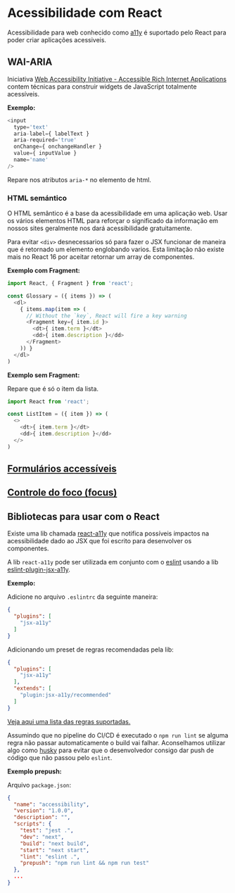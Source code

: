 # Acessibilidade com React

Acessibilidade para web conhecido como [a11y](https://en.wiktionary.org/wiki/a11y) é suportado pelo React para poder criar aplicações acessiveis.

## WAI-ARIA

Iniciativa [Web Accessibility Initiative - Accessible Rich Internet Applications](https://www.w3.org/WAI/intro/aria) contem técnicas para construir widgets de JavaScript totalmente acessíveis.

**Exemplo:**

```javascript
<input
  type='text' 
  aria-label={ labelText }
  aria-required='true'
  onChange={ onchangeHandler }
  value={ inputValue }
  name='name'
/>
```
Repare nos atributos `aria-*` no elemento de html.

### HTML semántico

O HTML semântico é a base da acessibilidade em uma aplicação web. Usar os vários elementos HTML para reforçar o significado da informação em nossos sites geralmente nos dará acessibilidade gratuitamente.

Para evitar `<div>` desnecessarios só para fazer o JSX funcionar de maneira que é retornado um elemento englobando varios.
Esta limitação não existe mais no React 16 por aceitar retornar um array de componentes.

**Exemplo com Fragment:**
```javascript
import React, { Fragment } from 'react';

const Glossary = ({ items }) => (
  <dl>
    { items.map(item => (
      // Without the `key`, React will fire a key warning
      <Fragment key={ item.id }>
        <dt>{ item.term }</dt>
        <dd>{ item.description }</dd>
      </Fragment>
    )) }
  </dl>
)
```

**Exemplo sem Fragment:**

Repare que é só o item da lista.

```javascript
import React from 'react';

const ListItem = ({ item }) => (
  <>
    <dt>{ item.term }</dt>
    <dd>{ item.description }</dd>
  </>
)
```

## [Formulários accessíveis](https://reactjs.org/docs/accessibility.html#accessible-forms)

## [Controle do foco (focus)](https://reactjs.org/docs/accessibility.html#focus-control)

## Bibliotecas para usar com o React

Existe uma lib chamada [react-a11y](https://github.com/reactjs/react-a11y) que notifica possíveis impactos na acessibilidade dado ao JSX que foi escrito para desenvolver os componentes.

A lib `react-a11y` pode ser utilizada em conjunto com o [eslint](https://eslint.org/) usando a lib [eslint-plugin-jsx-a11y](https://github.com/evcohen/eslint-plugin-jsx-a11y).

**Exemplo:**

Adicione no arquivo `.eslintrc` da seguinte maneira:

```json
{
  "plugins": [
    "jsx-a11y"
  ]
}
```

Adicionando um preset de regras recomendadas pela lib:

```json
{
  "plugins": [
    "jsx-a11y"
  ],
  "extends": [
    "plugin:jsx-a11y/recommended"
  ]
}
```

[Veja aqui uma lista das regras suportadas.](https://github.com/evcohen/eslint-plugin-jsx-a11y#supported-rules)

Assumindo que no pipeline do CI/CD é executado o `npm run lint` se alguma regra não passar automaticamente o build vai falhar. Aconselhamos utilizar algo como [husky](https://github.com/typicode/husky/tree/master) para evitar que o desenvolvedor consigo dar push de código que não passou pelo `eslint`.

**Exemplo prepush:**

Arquivo `package.json`:

```json
{
  "name": "accessibility",
  "version": "1.0.0",
  "description": "",
  "scripts": {
    "test": "jest .",
    "dev": "next",
    "build": "next build",
    "start": "next start",
    "lint": "eslint .",
    "prepush": "npm run lint && npm run test"
  },
  ...
}
```